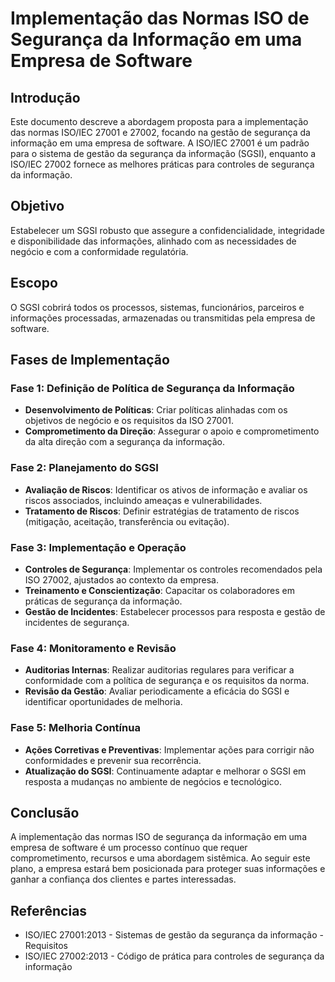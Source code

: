 # Implementação das Normas ISO de Segurança da Informação em uma Empresa de Software

## Introdução

Este documento descreve a abordagem proposta para a implementação das normas ISO/IEC 27001 e 27002, focando na gestão de segurança da informação em uma empresa de software. A ISO/IEC 27001 é um padrão para o sistema de gestão da segurança da informação (SGSI), enquanto a ISO/IEC 27002 fornece as melhores práticas para controles de segurança da informação.

## Objetivo

Estabelecer um SGSI robusto que assegure a confidencialidade, integridade e disponibilidade das informações, alinhado com as necessidades de negócio e com a conformidade regulatória.

## Escopo

O SGSI cobrirá todos os processos, sistemas, funcionários, parceiros e informações processadas, armazenadas ou transmitidas pela empresa de software.

## Fases de Implementação

### Fase 1: Definição de Política de Segurança da Informação

-   **Desenvolvimento de Políticas**: Criar políticas alinhadas com os objetivos de negócio e os requisitos da ISO 27001.
-   **Comprometimento da Direção**: Assegurar o apoio e comprometimento da alta direção com a segurança da informação.

### Fase 2: Planejamento do SGSI

-   **Avaliação de Riscos**: Identificar os ativos de informação e avaliar os riscos associados, incluindo ameaças e vulnerabilidades.
-   **Tratamento de Riscos**: Definir estratégias de tratamento de riscos (mitigação, aceitação, transferência ou evitação).

### Fase 3: Implementação e Operação

-   **Controles de Segurança**: Implementar os controles recomendados pela ISO 27002, ajustados ao contexto da empresa.
-   **Treinamento e Conscientização**: Capacitar os colaboradores em práticas de segurança da informação.
-   **Gestão de Incidentes**: Estabelecer processos para resposta e gestão de incidentes de segurança.

### Fase 4: Monitoramento e Revisão

-   **Auditorias Internas**: Realizar auditorias regulares para verificar a conformidade com a política de segurança e os requisitos da norma.
-   **Revisão da Gestão**: Avaliar periodicamente a eficácia do SGSI e identificar oportunidades de melhoria.

### Fase 5: Melhoria Contínua

-   **Ações Corretivas e Preventivas**: Implementar ações para corrigir não conformidades e prevenir sua recorrência.
-   **Atualização do SGSI**: Continuamente adaptar e melhorar o SGSI em resposta a mudanças no ambiente de negócios e tecnológico.

## Conclusão

A implementação das normas ISO de segurança da informação em uma empresa de software é um processo contínuo que requer comprometimento, recursos e uma abordagem sistêmica. Ao seguir este plano, a empresa estará bem posicionada para proteger suas informações e ganhar a confiança dos clientes e partes interessadas.

## Referências

-   ISO/IEC 27001:2013 - Sistemas de gestão da segurança da informação - Requisitos
-   ISO/IEC 27002:2013 - Código de prática para controles de segurança da informação
